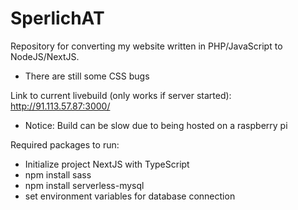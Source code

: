 # SperlichAT
Repository for converting my website written in PHP/JavaScript to NodeJS/NextJS.
- There are still some CSS bugs

Link to current livebuild (only works if server started): http://91.113.57.87:3000/
* Notice: Build can be slow due to being hosted on a raspberry pi

Required packages to run:
  - Initialize project NextJS with TypeScript
  - npm install sass
  - npm install serverless-mysql
  - set environment variables for database connection
